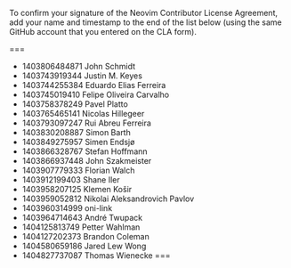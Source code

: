 To confirm your signature of the Neovim Contributor License Agreement, add your name and timestamp to the end of the list below (using the same GitHub account that you entered on the CLA form).

===
- 1403806484871 John Schmidt
- 1403743919344 Justin M. Keyes
- 1403744255384 Eduardo Elias Ferreira
- 1403745019410 Felipe Oliveira Carvalho
- 1403758378249 Pavel Platto
- 1403765465141 Nicolas Hillegeer
- 1403793097247 Rui Abreu Ferreira
- 1403830208887 Simon Barth
- 1403849275957 Simen Endsjø
- 1403866328767 Stefan Hoffmann
- 1403866937448 John Szakmeister
- 1403907779333 Florian Walch
- 1403912199403 Shane Iler
- 1403958207125 Klemen Košir
- 1403959052812 Nikolai Aleksandrovich Pavlov
- 1403960314999 oni-link
- 1403964714643 André Twupack
- 1404125813749 Petter Wahlman
- 1404127202373 Brandon Coleman
- 1404580659186 Jared Lew Wong
- 1404827737087 Thomas Wienecke
===